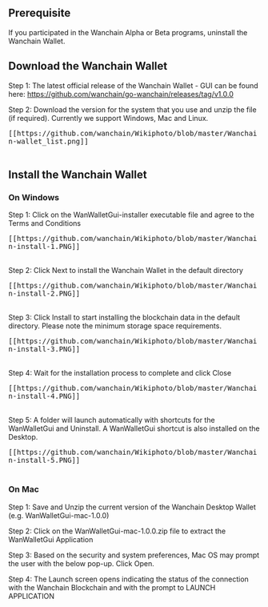 ## Prerequisite
If you participated in the Wanchain Alpha or Beta programs, uninstall the Wanchain Wallet. 

## Download the Wanchain Wallet

Step 1: The latest official release of the Wanchain Wallet - GUI can be found here: https://github.com/wanchain/go-wanchain/releases/tag/v1.0.0

Step 2: Download the version for the system that you use and unzip the file (if required). Currently we support Windows, Mac and Linux. 

<kbd>
[[https://github.com/wanchain/Wikiphoto/blob/master/Wanchain-wallet_list.png]]
</kbd>

<br>
<br>

## Install the Wanchain Wallet

### On Windows

Step 1: Click on the WanWalletGui-installer executable file and agree to the Terms and Conditions

<kbd>
[[https://github.com/wanchain/Wikiphoto/blob/master/Wanchain-install-1.PNG]]
</kbd>

<br>
<br>

Step 2: Click Next to install the Wanchain Wallet in the default directory

<kbd>
[[https://github.com/wanchain/Wikiphoto/blob/master/Wanchain-install-2.PNG]]
</kbd>

<br>
<br>

Step 3: Click Install to start installing the blockchain data in the default directory. Please note the minimum storage space requirements.  

<kbd>
[[https://github.com/wanchain/Wikiphoto/blob/master/Wanchain-install-3.PNG]]
</kbd>

<br>
<br>

Step 4: Wait for the installation process to complete and click Close

<kbd>
[[https://github.com/wanchain/Wikiphoto/blob/master/Wanchain-install-4.PNG]]
</kbd>

<br>
<br>

Step 5: A folder will launch automatically with shortcuts for the WanWalletGui and Uninstall. A WanWalletGui shortcut is also installed on the Desktop.


<kbd>
[[https://github.com/wanchain/Wikiphoto/blob/master/Wanchain-install-5.PNG]]
</kbd>

<br>
<br>

### On Mac

Step 1: Save and Unzip the current version of the Wanchain Desktop Wallet (e.g. WanWalletGui-mac-1.0.0)

Step 2: Click on the WanWalletGui-mac-1.0.0.zip file to extract the WanWalletGui Application

Step 3: Based on the security and system preferences, Mac OS may prompt the user with the below pop-up. Click Open.

Step 4: The Launch screen opens indicating the status of the connection with the Wanchain Blockchain and with the prompt to LAUNCH APPLICATION
